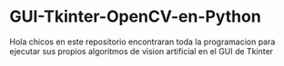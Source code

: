 # GUI-Tkinter-OpenCV-en-Python
Hola chicos en este repositorio encontraran toda la programacion para ejecutar sus propios algoritmos de vision artificial en el GUI de Tkinter
